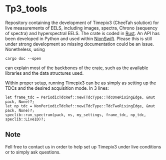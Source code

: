 # Tp3_tools
Repository containing the development of Timepix3 (CheeTah solution) for live measurements of EELS, including images, spectra, Chrono (sequency of spectra) and hyperspectral EELS. The crate is coded in [Rust](https://www.rust-lang.org/tools/install). An API has been developed in Python and used within [NionSwift](https://github.com/nion-software/nionswift). Please this is still under strong development so missing documentation could be an issue. Nonetheless, using

`cargo doc --open`

can explain most of the backbones of the crate, such as the available libraries and the data structures used. 

Within proper setup, running Timepix3 can be as simply as setting up the TDCs and the desired acquisition mode. In 3 lines:

```
let frame_tdc = PeriodicTdcRef::new(TdcType::TdcOneRisingEdge, &mut pack, None)?;
let np_tdc = NonPeriodicTdcRef::new(TdcType::TdcTwoRisingEdge, &mut pack, None)?;
speclib::run_spectrum(pack, ns, my_settings, frame_tdc, np_tdc, speclib::Live1D)?;
```

## Note
Fell free to contact us in order to help set up Timepix3 under live conditions or to simply ask questions.
